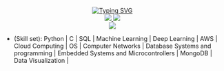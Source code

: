 <p align="center">
<a href="https://github.com/SujanSuryaKonda">
    <img src="https://readme-typing-svg.demolab.com?font=Georgia&size=18&duration=2000&pause=80&multiline=true&width=500&height=80&lines=Sujan+Surya+Konda;Computer+and+Electrical+Engineer+%7C+B.Tech+Graduate+%7C;AI+%7C+ML+%7C+DL+%7C+Data+Science+%7C+Computer Vision" alt="Typing SVG" />
</a>
<br/>

<a href="https://www.linkedin.com/in/sujan-surya-4863921bb">
    <img src="https://img.shields.io/badge/-Linkedin-blue?style=flat-square&logo=linkedin">
</a>
<a href="mailto:sujanreddykonda@gmail.com">
    <img src="https://img.shields.io/badge/-Email-red?style=flat-square&logo=gmail&logoColor=white">
</a>
<br/> 


<a href="https://github.com/SujanSuryaKonda">
    <img src="https://github-stats-alpha.vercel.app/api?username=SujanSuryaKonda&cc=22272e&tc=37BCF6&ic=fff&bc=0000">
</a>


</p>

* (Skill set): Python | C | SQL | Machine Learning | Deep Learning | AWS | Cloud Computing | OS | Computer Networks | Database Systems and programming | Embedded Systems and Microcontrollers | MongoDB | Data Visualization | 
